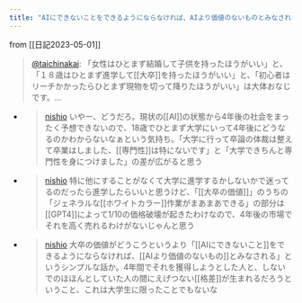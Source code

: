 ```yaml
---
title: "AIにできないことをできるようにならなければ、AIより価値のないものとみなされる"
---
```


from [[日記2023-05-01]]
> [@taichinakaj](https://twitter.com/taichinakaj/status/1652498220097114114): 「女性はひとまず結婚して子供を持ったほうがいい」と、「１８歳はひとまず進学して[[大卒]]を持ったほうがいい」と、「初心者はリーチかかったらひとまず現物を切って降りたほうがいい」は大体おなじです。…
- > [nishio](https://twitter.com/nishio/status/1652636168029343744) いやー、どうだろ。現状の[[AI]]の状態から4年後の社会をまったく予想できないので、18歳でひとまず大学にいって4年後にどうなるのかわからないなぁという気持ち。「大学に行って卒論の体裁は整えて卒業はしました、[[専門性]]は特にないです」と「大学できちんと専門性を身につけました」の差が広がると思う
- > [nishio](https://twitter.com/nishio/status/1652636962921263104) 特に他にすることがなくて大学に進学するかしないかで迷ってるのだったら進学したらいいと思うけど、「[[大卒の価値]]」のうちの「ジェネラルな[[ホワイトカラー]]作業がまあまあできる」の部分は[[GPT4]]によって1/10の価格破壊が起きたわけなので、4年後の市場でそれを高く売れるわけがないじゃんと思う
- > [nishio](https://twitter.com/nishio/status/1652637688661696513) 大卒の価値がどうこうというより「[[AIにできないこと]]をできるようにならなければ、[[AIより価値のないもの]]とみなされる」というシンプルな話か。4年間でそれを獲得しようとした人と、しないでのほほんとしていた人の間にえげつない[[格差]]が生まれるだろうということ、これは大学生に限ったことでもないな

